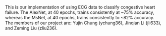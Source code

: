 This is our implementation of using ECG data to classify congestive heart failure. The AlexNet, at 40 epochs, trains consistently at ~75% accuracy, whereas the MsNet, at 40 epochs, trains consistently to ~82% accuracy. 
The members of our project are: Yujin Chung (ychung36), Jinqian Li (jli633), and Zeming Liu (zliu236).